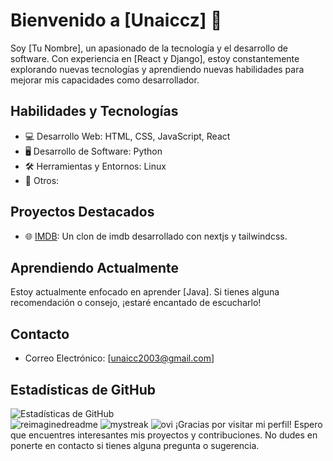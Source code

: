 # Bienvenido a [Unaiccz] 👋

Soy [Tu Nombre], un apasionado de la tecnología y el desarrollo de software. Con experiencia en [React y Django], estoy constantemente explorando nuevas tecnologías y aprendiendo nuevas habilidades para mejorar mis capacidades como desarrollador.

## Habilidades y Tecnologías

- 💻 Desarrollo Web: HTML, CSS, JavaScript, React
- 🖥️ Desarrollo de Software: Python
- 🛠️ Herramientas y Entornos: Linux
- 🚀 Otros:

## Proyectos Destacados

- 🌐 [IMDB](https://github.com/unaiccz/imdb): Un clon de imdb desarrollado con nextjs y tailwindcss.

## Aprendiendo Actualmente

Estoy actualmente enfocado en aprender [Java]. Si tienes alguna recomendación o consejo, ¡estaré encantado de escucharlo!

## Contacto

- Correo Electrónico: [unaicc2003@gmail.com]

## Estadísticas de GitHub

![Estadísticas de GitHub](https://github-readme-stats.vercel.app/api?username=unaiccz&show_icons=true&count_private=true&hide=contribs,prs&theme=radical)  
<img src="https://myreadme.vercel.app/api/embed/unaiccz?panels=userstatistics,toprepositories,toplanguages,commitgraph" alt="reimaginedreadme" />
<img src="https://github-readme-streak-stats.herokuapp.com/?user=unaiccz&theme=tokyonight" alt="mystreak"/>
<img src="https://github-readme-stats.vercel.app/api/top-langs?username=unaiccz&show_icons=true&locale=en&layout=compact&theme=chartreuse-dark" alt="ovi" />
¡Gracias por visitar mi perfil! Espero que encuentres interesantes mis proyectos y contribuciones. No dudes en ponerte en contacto si tienes alguna pregunta o sugerencia.
